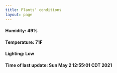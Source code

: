 ```yaml
---
title: Plants' conditions
layout: page
---
```



#### Humidity: 49%
#### Temperature: 71F
#### Lighting: Low
#### Time of last update: Sun May  2 12:55:01 CDT 2021

